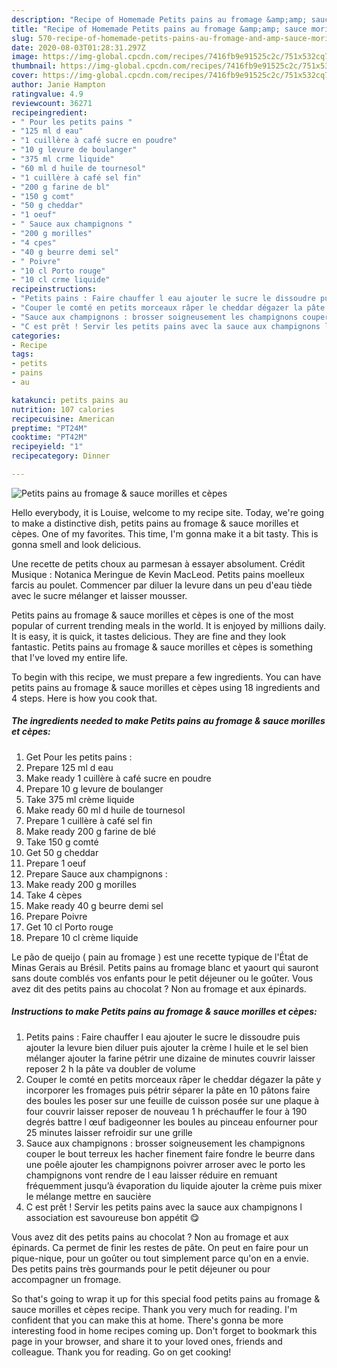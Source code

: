 ```yaml
---
description: "Recipe of Homemade Petits pains au fromage &amp;amp; sauce morilles et cèpes"
title: "Recipe of Homemade Petits pains au fromage &amp;amp; sauce morilles et cèpes"
slug: 570-recipe-of-homemade-petits-pains-au-fromage-and-amp-sauce-morilles-et-cepes
date: 2020-08-03T01:28:31.297Z
image: https://img-global.cpcdn.com/recipes/7416fb9e91525c2c/751x532cq70/petits-pains-au-fromage-sauce-morilles-et-cepes-photo-principale-de-la-recette.jpg
thumbnail: https://img-global.cpcdn.com/recipes/7416fb9e91525c2c/751x532cq70/petits-pains-au-fromage-sauce-morilles-et-cepes-photo-principale-de-la-recette.jpg
cover: https://img-global.cpcdn.com/recipes/7416fb9e91525c2c/751x532cq70/petits-pains-au-fromage-sauce-morilles-et-cepes-photo-principale-de-la-recette.jpg
author: Janie Hampton
ratingvalue: 4.9
reviewcount: 36271
recipeingredient:
- " Pour les petits pains "
- "125 ml d eau"
- "1 cuillère à café sucre en poudre"
- "10 g levure de boulanger"
- "375 ml crme liquide"
- "60 ml d huile de tournesol"
- "1 cuillère à café sel fin"
- "200 g farine de bl"
- "150 g comt"
- "50 g cheddar"
- "1 oeuf"
- " Sauce aux champignons "
- "200 g morilles"
- "4 cpes"
- "40 g beurre demi sel"
- " Poivre"
- "10 cl Porto rouge"
- "10 cl crme liquide"
recipeinstructions:
- "Petits pains : Faire chauffer l eau ajouter le sucre le dissoudre puis ajouter la levure bien diluer puis ajouter la crème l huile et le sel bien mélanger ajouter la farine pétrir une dizaine de minutes couvrir laisser reposer 2 h la pâte va doubler de volume"
- "Couper le comté en petits morceaux râper le cheddar dégazer la pâte y incorporer les fromages puis pétrir séparer la pâte en 10 pâtons faire des boules les poser sur une feuille de cuisson posée sur une plaque à four couvrir laisser reposer de nouveau 1 h préchauffer le four à 190 degrés battre l œuf badigeonner les boules au pinceau enfourner pour 25 minutes laisser refroidir sur une grille"
- "Sauce aux champignons : brosser soigneusement les champignons couper le bout terreux les hacher finement faire fondre le beurre dans une poêle ajouter les champignons poivrer arroser avec le porto les champignons vont rendre de l eau laisser réduire en remuant fréquemment jusqu’à évaporation du liquide ajouter la crème puis mixer le mélange mettre en saucière"
- "C est prêt ! Servir les petits pains avec la sauce aux champignons l association est savoureuse bon appétit 😋"
categories:
- Recipe
tags:
- petits
- pains
- au

katakunci: petits pains au 
nutrition: 107 calories
recipecuisine: American
preptime: "PT24M"
cooktime: "PT42M"
recipeyield: "1"
recipecategory: Dinner

---
```



![Petits pains au fromage &amp; sauce morilles et cèpes](https://img-global.cpcdn.com/recipes/7416fb9e91525c2c/751x532cq70/petits-pains-au-fromage-sauce-morilles-et-cepes-photo-principale-de-la-recette.jpg)

Hello everybody, it is Louise, welcome to my recipe site. Today, we're going to make a distinctive dish, petits pains au fromage &amp; sauce morilles et cèpes. One of my favorites. This time, I'm gonna make it a bit tasty. This is gonna smell and look delicious.

Une recette de petits choux au parmesan à essayer absolument. Crédit Musique : Notanica Meringue de Kevin MacLeod. Petits pains moelleux farcis au poulet. Commencer par diluer la levure dans un peu d&#39;eau tiède avec le sucre mélanger et laisser mousser.

Petits pains au fromage &amp; sauce morilles et cèpes is one of the most popular of current trending meals in the world. It is enjoyed by millions daily. It is easy, it is quick, it tastes delicious. They are fine and they look fantastic. Petits pains au fromage &amp; sauce morilles et cèpes is something that I've loved my entire life.


To begin with this recipe, we must prepare a few ingredients. You can have petits pains au fromage &amp; sauce morilles et cèpes using 18 ingredients and 4 steps. Here is how you cook that.

<!--inarticleads1-->

##### The ingredients needed to make Petits pains au fromage &amp; sauce morilles et cèpes:

1. Get  Pour les petits pains :
1. Prepare 125 ml d eau
1. Make ready 1 cuillère à café sucre en poudre
1. Prepare 10 g levure de boulanger
1. Take 375 ml crème liquide
1. Make ready 60 ml d huile de tournesol
1. Prepare 1 cuillère à café sel fin
1. Make ready 200 g farine de blé
1. Take 150 g comté
1. Get 50 g cheddar
1. Prepare 1 oeuf
1. Prepare  Sauce aux champignons :
1. Make ready 200 g morilles
1. Take 4 cèpes
1. Make ready 40 g beurre demi sel
1. Prepare  Poivre
1. Get 10 cl Porto rouge
1. Prepare 10 cl crème liquide


Le pão de queijo ( pain au fromage ) est une recette typique de l&#39;État de Minas Gerais au Brésil. Petits pains au fromage blanc et yaourt qui sauront sans doute comblés vos enfants pour le petit déjeuner ou le goûter. Vous avez dit des petits pains au chocolat ? Non au fromage et aux épinards. 

<!--inarticleads2-->

##### Instructions to make Petits pains au fromage &amp; sauce morilles et cèpes:

1. Petits pains : Faire chauffer l eau ajouter le sucre le dissoudre puis ajouter la levure bien diluer puis ajouter la crème l huile et le sel bien mélanger ajouter la farine pétrir une dizaine de minutes couvrir laisser reposer 2 h la pâte va doubler de volume
1. Couper le comté en petits morceaux râper le cheddar dégazer la pâte y incorporer les fromages puis pétrir séparer la pâte en 10 pâtons faire des boules les poser sur une feuille de cuisson posée sur une plaque à four couvrir laisser reposer de nouveau 1 h préchauffer le four à 190 degrés battre l œuf badigeonner les boules au pinceau enfourner pour 25 minutes laisser refroidir sur une grille
1. Sauce aux champignons : brosser soigneusement les champignons couper le bout terreux les hacher finement faire fondre le beurre dans une poêle ajouter les champignons poivrer arroser avec le porto les champignons vont rendre de l eau laisser réduire en remuant fréquemment jusqu’à évaporation du liquide ajouter la crème puis mixer le mélange mettre en saucière
1. C est prêt ! Servir les petits pains avec la sauce aux champignons l association est savoureuse bon appétit 😋


Vous avez dit des petits pains au chocolat ? Non au fromage et aux épinards. Ca permet de finir les restes de pâte. On peut en faire pour un pique-nique, pour un goûter ou tout simplement parce qu&#39;on en a envie. Des petits pains très gourmands pour le petit déjeuner ou pour accompagner un fromage. 

So that's going to wrap it up for this special food petits pains au fromage &amp; sauce morilles et cèpes recipe. Thank you very much for reading. I'm confident that you can make this at home. There's gonna be more interesting food in home recipes coming up. Don't forget to bookmark this page in your browser, and share it to your loved ones, friends and colleague. Thank you for reading. Go on get cooking!
